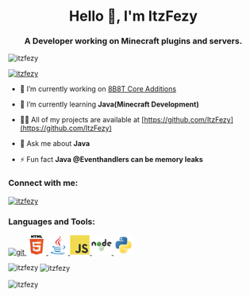 <h1 align="center">Hello 👋, I'm ItzFezy</h1>
<h3 align="center">A Developer working on Minecraft plugins and servers.</h3>

<p align="left"> <img src="https://komarev.com/ghpvc/?username=itzfezy&label=Profile%20views&color=0e75b6&style=flat" alt="itzfezy" /> </p>

<p align="left"> <a href="https://github.com/ryo-ma/github-profile-trophy"><img src="https://github-profile-trophy.vercel.app/?username=itzfezy" alt="itzfezy" /></a> </p>

- 🔭 I’m currently working on [8B8T Core Additions](https://github.com/SnowyV4/8bCore-Additions)

- 🌱 I’m currently learning **Java(Minecraft Development)**

- 👨‍💻 All of my projects are available at [https://github.com/ItzFezy](https://github.com/ItzFezy)

- 💬 Ask me about **Java**

- ⚡ Fun fact **Java @Eventhandlers can be memory leaks**

<h3 align="left">Connect with me:</h3>
<p align="left">
<a href="https://www.youtube.com/@itzfezy" target="blank"><img align="center" src="https://raw.githubusercontent.com/rahuldkjain/github-profile-readme-generator/master/src/images/icons/Social/youtube.svg" alt="itzfezy" height="30" width="40" /></a>
</p>

<h3 align="left">Languages and Tools:</h3>
<p align="left"> <a href="https://git-scm.com/" target="_blank" rel="noreferrer"> <img src="https://www.vectorlogo.zone/logos/git-scm/git-scm-icon.svg" alt="git" width="40" height="40"/> </a> <a href="https://www.w3.org/html/" target="_blank" rel="noreferrer"> <img src="https://raw.githubusercontent.com/devicons/devicon/master/icons/html5/html5-original-wordmark.svg" alt="html5" width="40" height="40"/> </a> <a href="https://www.java.com" target="_blank" rel="noreferrer"> <img src="https://raw.githubusercontent.com/devicons/devicon/master/icons/java/java-original.svg" alt="java" width="40" height="40"/> </a> <a href="https://developer.mozilla.org/en-US/docs/Web/JavaScript" target="_blank" rel="noreferrer"> <img src="https://raw.githubusercontent.com/devicons/devicon/master/icons/javascript/javascript-original.svg" alt="javascript" width="40" height="40"/> </a> <a href="https://nodejs.org" target="_blank" rel="noreferrer"> <img src="https://raw.githubusercontent.com/devicons/devicon/master/icons/nodejs/nodejs-original-wordmark.svg" alt="nodejs" width="40" height="40"/> </a> <a href="https://www.python.org" target="_blank" rel="noreferrer"> <img src="https://raw.githubusercontent.com/devicons/devicon/master/icons/python/python-original.svg" alt="python" width="40" height="40"/> </a> </p>

<p><img align="left" src="https://github-readme-stats.vercel.app/api/top-langs?username=itzfezy&show_icons=true&locale=en&layout=compact" alt="itzfezy" /></p>

<p>&nbsp;<img align="center" src="https://github-readme-stats.vercel.app/api?username=itzfezy&show_icons=true&locale=en" alt="itzfezy" /></p>

<p><img align="center" src="https://github-readme-streak-stats.herokuapp.com/?user=itzfezy&" alt="itzfezy" /></p>

